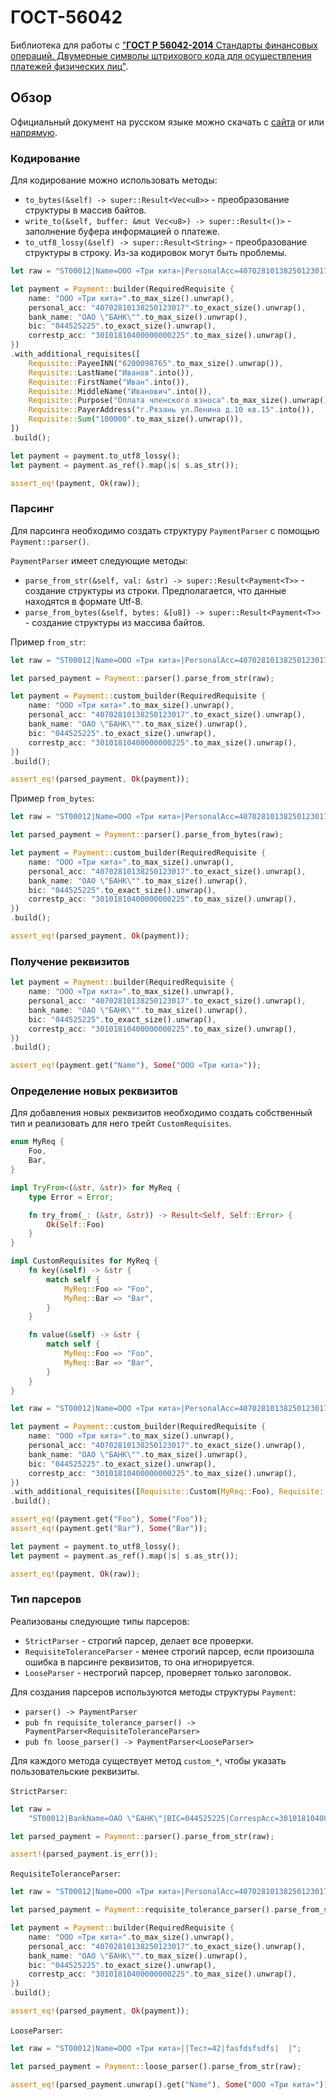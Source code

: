 # ГОСТ-56042

Библиотека для работы с ["**ГОСТ Р 56042-2014** Стандарты финансовых операций. Двумерные символы штрихового кода для осуществления платежей физических лиц"](https://www.rst.gov.ru/portal/gost/home/standarts/catalognational?portal:componentId=3503536e-2ac1-4753-8ed1-09a92fee02de&portal:isSecure=false&portal:portletMode=view&navigationalstate=JBPNS_rO0ABXdOAAplbnRpdHlOYW1lAAAAAQALRE9DVU1FTlRfMTEABmFjdGlvbgAAAAEABnNlYXJjaAAIZW50aXR5SWQAAAABAAQ3MTcxAAdfX0VPRl9f).

## Обзор

Официальный документ на русском языке можно скачать с [сайта](https://roskazna.gov.ru/dokumenty/dokumenty/vzaimodeystvie-s-bankovskoy-sistemoy/1157315/) or или [напрямую](https://roskazna.gov.ru/upload/iblock/5fa/gost_r_56042_2014.pdf).

### Кодирование

Для кодирование можно использовать методы:
* ```to_bytes(&self) -> super::Result<Vec<u8>>``` - преобразование структуры в массив байтов.
* ```write_to(&self, buffer: &mut Vec<u8>) -> super::Result<()>``` - заполнение буфера информацией о платеже.
* ```to_utf8_lossy(&self) -> super::Result<String>``` - преобразование структуры в строку. Из-за кодировок могут быть проблемы.

```rust
let raw = "ST00012|Name=ООО «Три кита»|PersonalAcc=40702810138250123017|BankName=ОАО \"БАНК\"|BIC=044525225|CorrespAcc=30101810400000000225|PayeeINN=6200098765|LastName=Иванов|FirstName=Иван|MiddleName=Иванович|Purpose=Оплата членского взноса|PayerAddress=г.Рязань ул.Ленина д.10 кв.15|Sum=100000";

let payment = Payment::builder(RequiredRequisite {
    name: "ООО «Три кита»".to_max_size().unwrap(),
    personal_acc: "40702810138250123017".to_exact_size().unwrap(),
    bank_name: "ОАО \"БАНК\"".to_max_size().unwrap(),
    bic: "044525225".to_exact_size().unwrap(),
    correstp_acc: "30101810400000000225".to_max_size().unwrap(),
})
.with_additional_requisites([
    Requisite::PayeeINN("6200098765".to_max_size().unwrap()),
    Requisite::LastName("Иванов".into()),
    Requisite::FirstName("Иван".into()),
    Requisite::MiddleName("Иванович".into()),
    Requisite::Purpose("Оплата членского взноса".to_max_size().unwrap()),
    Requisite::PayerAddress("г.Рязань ул.Ленина д.10 кв.15".into()),
    Requisite::Sum("100000".to_max_size().unwrap()),
])
.build();

let payment = payment.to_utf8_lossy();
let payment = payment.as_ref().map(|s| s.as_str());

assert_eq!(payment, Ok(raw));
```

### Парсинг

Для парсинга необходимо создать структуру ```PaymentParser``` с помощью ```Payment::parser()```.

```PaymentParser``` имеет следующие методы:
* ```parse_from_str(&self, val: &str) -> super::Result<Payment<T>>``` - создание структуры из строки. Предполагается, что данные находятся в формате Utf-8.
* ```parse_from_bytes(&self, bytes: &[u8]) -> super::Result<Payment<T>>``` - создание структуры из массива байтов.

Пример ```from_str```:

```rust
let raw = "ST00012|Name=ООО «Три кита»|PersonalAcc=40702810138250123017|BankName=ОАО \"БАНК\"|BIC=044525225|CorrespAcc=30101810400000000225";

let parsed_payment = Payment::parser().parse_from_str(raw);

let payment = Payment::custom_builder(RequiredRequisite {
    name: "ООО «Три кита»".to_max_size().unwrap(),
    personal_acc: "40702810138250123017".to_exact_size().unwrap(),
    bank_name: "ОАО \"БАНК\"".to_max_size().unwrap(),
    bic: "044525225".to_exact_size().unwrap(),
    correstp_acc: "30101810400000000225".to_max_size().unwrap(),
})
.build();

assert_eq!(parsed_payment, Ok(payment));
```

Пример ```from_bytes```:

```rust
let raw = "ST00012|Name=ООО «Три кита»|PersonalAcc=40702810138250123017|BankName=ОАО \"БАНК\"|BIC=044525225|CorrespAcc=30101810400000000225".as_bytes();

let parsed_payment = Payment::parser().parse_from_bytes(raw);

let payment = Payment::custom_builder(RequiredRequisite {
    name: "ООО «Три кита»".to_max_size().unwrap(),
    personal_acc: "40702810138250123017".to_exact_size().unwrap(),
    bank_name: "ОАО \"БАНК\"".to_max_size().unwrap(),
    bic: "044525225".to_exact_size().unwrap(),
    correstp_acc: "30101810400000000225".to_max_size().unwrap(),
})
.build();

assert_eq!(parsed_payment, Ok(payment));
```

### Получение реквизитов

```rust
let payment = Payment::builder(RequiredRequisite {
    name: "ООО «Три кита»".to_max_size().unwrap(),
    personal_acc: "40702810138250123017".to_exact_size().unwrap(),
    bank_name: "ОАО \"БАНК\"".to_max_size().unwrap(),
    bic: "044525225".to_exact_size().unwrap(),
    correstp_acc: "30101810400000000225".to_max_size().unwrap(),
})
.build();

assert_eq!(payment.get("Name"), Some("ООО «Три кита»"));
```

### Определение новых реквизитов

Для добавления новых реквизитов необходимо создать собственный тип и реализовать для него трейт ```CustomRequisites```.

```rust
enum MyReq {
    Foo,
    Bar,
}

impl TryFrom<(&str, &str)> for MyReq {
    type Error = Error;

    fn try_from(_: (&str, &str)) -> Result<Self, Self::Error> {
        Ok(Self::Foo)
    }
}

impl CustomRequisites for MyReq {
    fn key(&self) -> &str {
        match self {
            MyReq::Foo => "Foo",
            MyReq::Bar => "Bar",
        }
    }

    fn value(&self) -> &str {
        match self {
            MyReq::Foo => "Foo",
            MyReq::Bar => "Bar",
        }
    }
}

let raw = "ST00012|Name=ООО «Три кита»|PersonalAcc=40702810138250123017|BankName=ОАО \"БАНК\"|BIC=044525225|CorrespAcc=30101810400000000225|Foo=Foo|Bar=Bar";

let payment = Payment::custom_builder(RequiredRequisite {
    name: "ООО «Три кита»".to_max_size().unwrap(),
    personal_acc: "40702810138250123017".to_exact_size().unwrap(),
    bank_name: "ОАО \"БАНК\"".to_max_size().unwrap(),
    bic: "044525225".to_exact_size().unwrap(),
    correstp_acc: "30101810400000000225".to_max_size().unwrap(),
})
.with_additional_requisites([Requisite::Custom(MyReq::Foo), Requisite::Custom(MyReq::Bar)])
.build();

assert_eq!(payment.get("Foo"), Some("Foo"));
assert_eq!(payment.get("Bar"), Some("Bar"));

let payment = payment.to_utf8_lossy();
let payment = payment.as_ref().map(|s| s.as_str());

assert_eq!(payment, Ok(raw));
```

### Тип парсеров

Реализованы следующие типы парсеров:
* ```StrictParser``` - строгий парсер, делает все проверки.
* ```RequisiteToleranceParser``` - менее строгий парсер, если произошла ошибка в парсинге реквизитов, то она игнорируется.
* ```LooseParser``` - нестрогий парсер, проверяет только заголовок.

Для создания парсеров используются методы структуры ```Payment```:
* ```parser() -> PaymentParser```
* ```pub fn requisite_tolerance_parser() -> PaymentParser<RequisiteToleranceParser>```
* ```pub fn loose_parser() -> PaymentParser<LooseParser>```

Для каждого метода существует метод ```custom_*```, чтобы указать пользовательские реквизиты.

```StrictParser```:

```rust
let raw =
    "ST00012|BankName=ОАО \"БАНК\"|BIC=044525225|CorrespAcc=30101810400000000225|Тест=42";

let parsed_payment = Payment::parser().parse_from_str(raw);

assert!(parsed_payment.is_err());
```

```RequisiteToleranceParser```:

```rust
let raw = "ST00012|Name=ООО «Три кита»|PersonalAcc=40702810138250123017|BankName=ОАО \"БАНК\"|BIC=044525225|CorrespAcc=30101810400000000225|Тест=42|fasfdsfsdfs|  |";

let parsed_payment = Payment::requisite_tolerance_parser().parse_from_str(raw);

let payment = Payment::builder(RequiredRequisite {
    name: "ООО «Три кита»".to_max_size().unwrap(),
    personal_acc: "40702810138250123017".to_exact_size().unwrap(),
    bank_name: "ОАО \"БАНК\"".to_max_size().unwrap(),
    bic: "044525225".to_exact_size().unwrap(),
    correstp_acc: "30101810400000000225".to_max_size().unwrap(),
})
.build();

assert_eq!(parsed_payment, Ok(payment));
```

```LooseParser```:

```rust
let raw = "ST00012|Name=ООО «Три кита»||Тест=42|fasfdsfsdfs|  |";

let parsed_payment = Payment::loose_parser().parse_from_str(raw);

assert_eq!(parsed_payment.unwrap().get("Name"), Some("ООО «Три кита»"));
```
